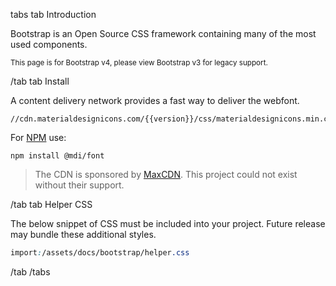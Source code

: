 tabs
tab Introduction

<p>Bootstrap is an Open Source CSS framework containing many of the most used components.</p>

<p><small>This page is for Bootstrap v4, please view Bootstrap v3 for legacy support.</small></p>

/tab
tab Install

<div class="row">
  <div class="col-md-8">
    <p>A content delivery network provides a fast way to deliver the webfont.</p>
    <pre><code>//cdn.materialdesignicons.com/{{version}}/css/materialdesignicons.min.css</code></pre>
  </div>
  <div class="col-md-4">
    <p>For <a href="https://npmjs.com">NPM</a> use:</p>
    <pre><code>npm install @mdi/font</code></pre>
  </div>
</div>
<blockquote>The CDN is sponsored by <a href="https://www.maxcdn.com/open-source/">MaxCDN</a>. This project could not exist without their support.</blockquote>

/tab
tab Helper CSS

The below snippet of CSS must be included into your project. Future release may bundle these additional styles.

```css
import:/assets/docs/bootstrap/helper.css
```

/tab
/tabs